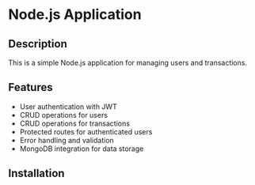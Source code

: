 # Node.js Application

## Description

This is a simple Node.js application for managing users and transactions.

## Features

- User authentication with JWT
- CRUD operations for users
- CRUD operations for transactions
- Protected routes for authenticated users
- Error handling and validation
- MongoDB integration for data storage

## Installation


